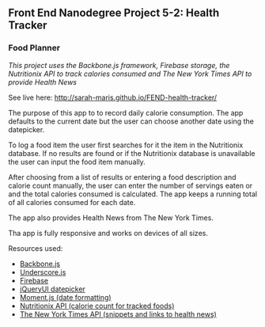 ## Front End Nanodegree Project 5-2: Health Tracker
### Food Planner
*This project uses the Backbone.js framework, Firebase storage, the Nutritionix API to track calories consumed and The New York Times API to provide Health News*

See live here: http://sarah-maris.github.io/FEND-health-tracker/

The purpose of this app to to record daily calorie consumption.  The app defaults to the current date but the user can choose another date using the datepicker.

To log a food item the user first searches for it the item in the Nutritionix database.  If no results are found or if the Nutritionix database is unavailable the user can input the food item manually.

After choosing from a list of results or entering a food description and calorie count manually, the user can enter the number of servings eaten or and the total calories consumed is calculated.  The app keeps a running total of all calories consumed for each date.

The app also provides Health News from The New York Times.

Tha app is fully responsive and works on devices of all sizes.

Resources used:
* [Backbone.js](http://backbonejs.org/)
* [Underscore.js](http://underscorejs.org/)
* [Firebase](https://www.firebase.com/)
* [jQueryUI datepicker](http://api.jqueryui.com/datepicker/)
* [Moment.js (date formatting)](http://momentjs.com/)
* [Nutritionix API (calorie count for tracked foods)](http://www.nutritionix.com/api)
* [The New York Times API (snippets and links to health news)](http://developer.nytimes.com/)
